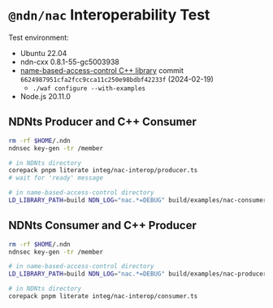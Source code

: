 # `@ndn/nac` Interoperability Test

Test environment:

* Ubuntu 22.04
* ndn-cxx 0.8.1-55-gc5003938
* [name-based-access-control C++ library](https://github.com/named-data/name-based-access-control) commit `6624987951cfa2fcc9cca11c250e98bdbf42233f` (2024-02-19)
  * `./waf configure --with-examples`
* Node.js 20.11.0

## NDNts Producer and C++ Consumer

```bash
rm -rf $HOME/.ndn
ndnsec key-gen -tr /member

# in NDNts directory
corepack pnpm literate integ/nac-interop/producer.ts
# wait for 'ready' message

# in name-based-access-control directory
LD_LIBRARY_PATH=build NDN_LOG="nac.*=DEBUG" build/examples/nac-consumer
```

## NDNts Consumer and C++ Producer

```bash
rm -rf $HOME/.ndn
ndnsec key-gen -tr /member

# in name-based-access-control directory
LD_LIBRARY_PATH=build NDN_LOG="nac.*=DEBUG" build/examples/nac-producer

# in NDNts directory
corepack pnpm literate integ/nac-interop/consumer.ts
```

